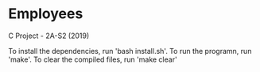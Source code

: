# Employees
C Project - 2A-S2 (2019)

To install the dependencies, run 'bash install.sh'. To run the programn, run 'make'. To clear the compiled files, run 'make clear'
